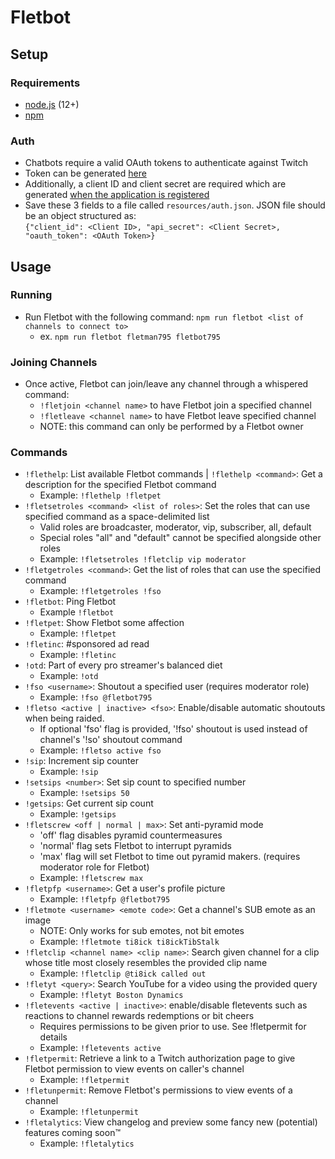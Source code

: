 # Fletbot
## Setup
### Requirements
* [node.js](https://nodejs.org/en/) (12+)
* [npm](https://www.npmjs.com/)
### Auth
- Chatbots require a valid OAuth tokens to authenticate against Twitch
- Token can be generated [here](https://twitchapps.com/tmi/)
- Additionally, a client ID and client secret are required which are generated [when the application is registered](https://dev.twitch.tv/dashboard/apps/create)
- Save these 3 fields to a file called `resources/auth.json`. JSON file should be an object structured as:  
```{"client_id": <Client ID>, "api_secret": <Client Secret>, "oauth_token": <OAuth Token>}```

## Usage
### Running
- Run Fletbot with the following command:
 ```npm run fletbot <list of channels to connect to>```
  - ex.
   ```npm run fletbot fletman795 fletbot795```
### Joining Channels
- Once active, Fletbot can join/leave any channel through a whispered command:
  - `!fletjoin <channel name>` to have Fletbot join a specified channel
  - `!fletleave <channel name>` to have Fletbot leave specified channel
  - NOTE: this command can only be performed by a Fletbot owner

### Commands
- `!flethelp`: List available Fletbot commands | `!flethelp <command>`: Get a description for the specified Fletbot command
  - Example: `!flethelp !fletpet`
- `!fletsetroles <command> <list of roles>`: Set the roles that can use specified command as a space-delimited list
  - Valid roles are broadcaster, moderator, vip, subscriber, all, default
  - Special roles "all" and "default" cannot be specified alongside other roles
  - Example: `!fletsetroles !fletclip vip moderator`
- `!fletgetroles <command>`: Get the list of roles that can use the specified command
  - Example: `!fletgetroles !fso`
- `!fletbot`: Ping Fletbot
  - Example `!fletbot`
- `!fletpet`: Show Fletbot some affection
  - Example: `!fletpet`
- `!fletinc`: #sponsored ad read
  - Example: `!fletinc`
- `!otd`: Part of every pro streamer's balanced diet
  - Example: `!otd`
- `!fso <username>`: Shoutout a specified user (requires moderator role)
  - Example: `!fso @fletbot795`
- `!fletso <active | inactive> <fso>`: Enable/disable automatic shoutouts when being raided.
  - If optional 'fso' flag is provided, '!fso' shoutout is used instead of channel's '!so' shoutout command
  - Example: `!fletso active fso`
- `!sip`: Increment sip counter
  - Example: `!sip`
- `!setsips <number>`: Set sip count to specified number
  - Example: `!setsips 50`
- `!getsips`: Get current sip count
  - Example: `!getsips`
- `!fletscrew <off | normal | max>`: Set anti-pyramid mode
  - 'off' flag disables pyramid countermeasures
  - 'normal' flag sets Fletbot to interrupt pyramids
  - 'max' flag will set Fletbot to time out pyramid makers. (requires moderator role for Fletbot)
  - Example: `!fletscrew max`
- `!fletpfp <username>`: Get a user's profile picture
  - Example: `!fletpfp @fletbot795`
- `!fletmote <username> <emote code>`: Get a channel's SUB emote as an image
  - NOTE: Only works for sub emotes, not bit emotes
  - Example: `!fletmote ti8ick ti8ickTibStalk`
- `!fletclip <channel name> <clip name>`: Search given channel for a clip whose title most closely resembles the provided clip name
  - Example: `!fletclip @ti8ick called out`
- `!fletyt <query>`: Search YouTube for a video using the provided query
  - Example: `!fletyt Boston Dynamics`
- `!fletevents <active | inactive>`: enable/disable fletevents such as reactions to channel rewards redemptions or bit cheers
  - Requires permissions to be given prior to use. See !fletpermit for details
  - Example: `!fletevents active`
- `!fletpermit`: Retrieve a link to a Twitch authorization page to give Fletbot permission to view events on caller's channel
  - Example: `!fletpermit`
- `!fletunpermit`: Remove Fletbot's permissions to view events of a channel
  - Example: `!fletunpermit`
- `!fletalytics`: View changelog and preview some fancy new (potential) features coming soon™
  - Example: `!fletalytics`
